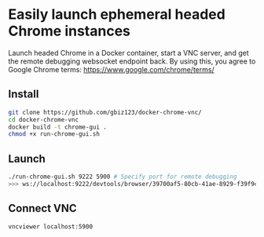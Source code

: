 # Easily launch ephemeral headed Chrome instances
Launch headed Chrome in a Docker container, start a VNC server, and get the remote debugging websocket endpoint back.
By using this, you agree to Google Chrome terms: https://www.google.com/chrome/terms/

## Install
```bash
git clone https://github.com/gbiz123/docker-chrome-vnc/
cd docker-chrome-vnc
docker build -t chrome-gui .
chmod +x run-chrome-gui.sh
```

## Launch
```bash
./run-chrome-gui.sh 9222 5900 # Specify port for remote debugging
>>> ws://localhost:9222/devtools/browser/39700af5-80cb-41ae-8929-f39f9ca1ccd9
```

## Connect VNC
```bash
vncviewer localhost:5900
```
